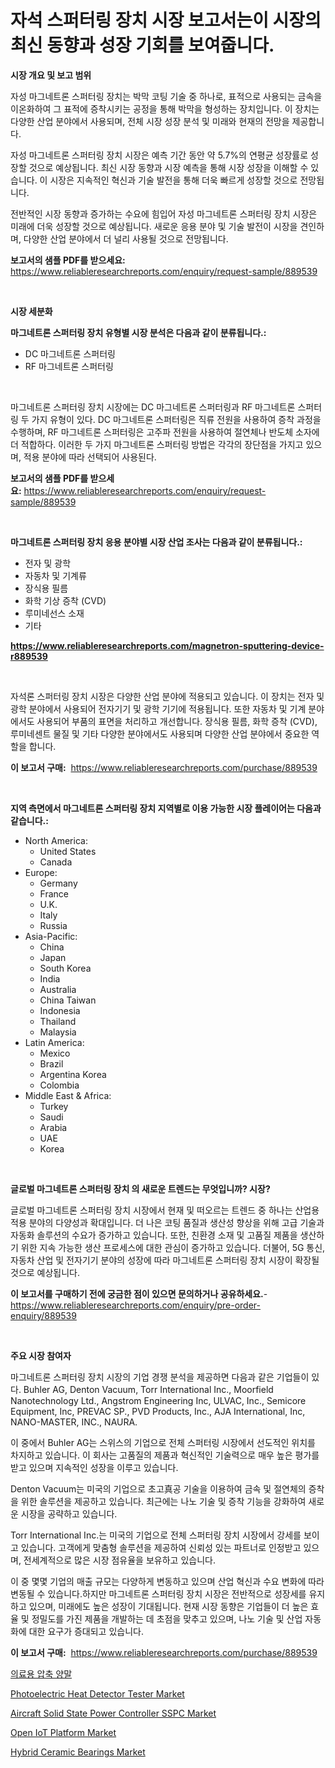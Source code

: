 <p><h1>자석 스퍼터링 장치 시장 보고서는이 시장의 최신 동향과 성장 기회를 보여줍니다.</h1></p><p><strong>시장 개요 및 보고 범위</strong></p>
<p><p>자성 마그네트론 스퍼터링 장치는 박막 코팅 기술 중 하나로, 표적으로 사용되는 금속을 이온화하여 그 표적에 증착시키는 공정을 통해 박막을 형성하는 장치입니다. 이 장치는 다양한 산업 분야에서 사용되며, 전체 시장 성장 분석 및 미래와 현재의 전망을 제공합니다.</p><p>자성 마그네트론 스퍼터링 장치 시장은 예측 기간 동안 약 5.7%의 연평균 성장률로 성장할 것으로 예상됩니다. 최신 시장 동향과 시장 예측을 통해 시장 성장을 이해할 수 있습니다. 이 시장은 지속적인 혁신과 기술 발전을 통해 더욱 빠르게 성장할 것으로 전망됩니다.</p><p>전반적인 시장 동향과 증가하는 수요에 힘입어 자성 마그네트론 스퍼터링 장치 시장은 미래에 더욱 성장할 것으로 예상됩니다. 새로운 응용 분야 및 기술 발전이 시장을 견인하며, 다양한 산업 분야에서 더 널리 사용될 것으로 전망됩니다.</p></p>
<p><strong>보고서의 샘플 PDF를 받으세요:</strong> <a href="https://www.reliableresearchreports.com/enquiry/request-sample/889539">https://www.reliableresearchreports.com/enquiry/request-sample/889539</a></p>
<p>&nbsp;</p>
<p><strong>시장 세분화</strong></p>
<p><strong>마그네트론 스퍼터링 장치 유형별 시장 분석은 다음과 같이 분류됩니다.:</strong></p>
<p><ul><li>DC 마그네트론 스퍼터링</li><li>RF 마그네트론 스퍼터링</li></ul></p>
<p>&nbsp;</p>
<p><p>마그네트론 스퍼터링 장치 시장에는 DC 마그네트론 스퍼터링과 RF 마그네트론 스퍼터링 두 가지 유형이 있다. DC 마그네트론 스퍼터링은 직류 전원을 사용하여 증착 과정을 수행하며, RF 마그네트론 스퍼터링은 고주파 전원을 사용하여 절연체나 반도체 소자에 더 적합하다. 이러한 두 가지 마그네트론 스퍼터링 방법은 각각의 장단점을 가지고 있으며, 적용 분야에 따라 선택되어 사용된다.</p></p>
<p><strong>보고서의 샘플 PDF를 받으세요:</strong>&nbsp;<a href="https://www.reliableresearchreports.com/enquiry/request-sample/889539">https://www.reliableresearchreports.com/enquiry/request-sample/889539</a></p>
<p>&nbsp;</p>
<p><strong> 마그네트론 스퍼터링 장치 응용 분야별 시장 산업 조사는 다음과 같이 분류됩니다.:</strong></p>
<p><ul><li>전자 및 광학</li><li>자동차 및 기계류</li><li>장식용 필름</li><li>화학 기상 증착 (CVD)</li><li>루미네선스 소재</li><li>기타</li></ul></p>
<p><strong><a href="https://www.reliableresearchreports.com/magnetron-sputtering-device-r889539">https://www.reliableresearchreports.com/magnetron-sputtering-device-r889539</a></strong></p>
<p>&nbsp;</p>
<p><p>자석론 스퍼터링 장치 시장은 다양한 산업 분야에 적용되고 있습니다. 이 장치는 전자 및 광학 분야에서 사용되어 전자기기 및 광학 기기에 적용됩니다. 또한 자동차 및 기계 분야에서도 사용되어 부품의 표면을 처리하고 개선합니다. 장식용 필름, 화학 증착 (CVD), 루미네센트 물질 및 기타 다양한 분야에서도 사용되며 다양한 산업 분야에서 중요한 역할을 합니다.</p></p>
<p><strong>이 보고서 구매:</strong>&nbsp; <a href="https://www.reliableresearchreports.com/purchase/889539">https://www.reliableresearchreports.com/purchase/889539</a></p>
<p>&nbsp;</p>
<p><strong>지역 측면에서 마그네트론 스퍼터링 장치 지역별로 이용 가능한 시장 플레이어는 다음과 같습니다.:</strong></p>
<p><ul>
    <li>
        North America:
        <ul>
            <li>United States</li>
            <li>Canada</li>
        </ul>
    </li>
    <li>
        Europe:
        <ul>
            <li>Germany</li>
            <li>France</li>
            <li>U.K.</li>
            <li>Italy</li>
            <li>Russia</li>
        </ul>
    </li>
    <li>
        Asia-Pacific:
        <ul>
            <li>China</li>
            <li>Japan</li>
            <li>South Korea</li>
            <li>India</li>
            <li>Australia</li>
            <li>China Taiwan</li>
            <li>Indonesia</li>
            <li>Thailand</li>
            <li>Malaysia</li>
        </ul>
    </li>
    <li>
        Latin America:
        <ul>
            <li>Mexico</li>
            <li>Brazil</li>
            <li>Argentina Korea</li>
            <li>Colombia</li>
        </ul>
    </li>
    <li>
        Middle East & Africa:
        <ul>
            <li>Turkey</li>
            <li>Saudi</li>
            <li>Arabia</li>
            <li>UAE</li>
            <li>Korea</li>
        </ul>
    </li>
    </ul></p>
<p>&nbsp;</p>
<p><strong>글로벌 마그네트론 스퍼터링 장치 의 새로운 트렌드는 무엇입니까? 시장?</strong></p>
<p><p>글로벌 마그네트론 스퍼터링 장치 시장에서 현재 및 떠오르는 트렌드 중 하나는 산업용 적용 분야의 다양성과 확대입니다. 더 나은 코팅 품질과 생산성 향상을 위해 고급 기술과 자동화 솔루션의 수요가 증가하고 있습니다. 또한, 친환경 소재 및 고품질 제품을 생산하기 위한 지속 가능한 생산 프로세스에 대한 관심이 증가하고 있습니다. 더불어, 5G 통신, 자동차 산업 및 전자기기 분야의 성장에 따라 마그네트론 스퍼터링 장치 시장이 확장될 것으로 예상됩니다.</p></p>
<p><strong>이 보고서를 구매하기 전에 궁금한 점이 있으면 문의하거나 공유하세요.</strong>- <a href="https://www.reliableresearchreports.com/enquiry/pre-order-enquiry/889539">https://www.reliableresearchreports.com/enquiry/pre-order-enquiry/889539</a></p>
<p>&nbsp;</p>
<p><strong>주요 시장 참여자</strong></p>
<p><p>마그네트론 스퍼터링 장치 시장의 기업 경쟁 분석을 제공하면 다음과 같은 기업들이 있다. Buhler AG, Denton Vacuum, Torr International Inc., Moorfield Nanotechnology Ltd., Angstrom Engineering Inc, ULVAC, Inc., Semicore Equipment, Inc, PREVAC SP., PVD Products, Inc., AJA International, Inc, NANO-MASTER, INC., NAURA. </p><p>이 중에서 Buhler AG는 스위스의 기업으로 전체 스퍼터링 시장에서 선도적인 위치를 차지하고 있습니다. 이 회사는 고품질의 제품과 혁신적인 기술력으로 매우 높은 평가를 받고 있으며 지속적인 성장을 이루고 있습니다.</p><p>Denton Vacuum는 미국의 기업으로 초고真공 기술을 이용하여 금속 및 절연체의 증착을 위한 솔루션을 제공하고 있습니다. 최근에는 나노 기술 및 증착 기능을 강화하여 새로운 시장을 공략하고 있습니다.</p><p>Torr International Inc.는 미국의 기업으로 전체 스퍼터링 장치 시장에서 강세를 보이고 있습니다. 고객에게 맞춤형 솔루션을 제공하여 신뢰성 있는 파트너로 인정받고 있으며, 전세계적으로 많은 시장 점유율을 보유하고 있습니다. </p><p>이 중 몇몇 기업의 매출 규모는 다양하게 변동하고 있으며 산업 혁신과 수요 변화에 따라 변동될 수 있습니다.하지만 마그네트론 스퍼터링 장치 시장은 전반적으로 성장세를 유지하고 있으며, 미래에도 높은 성장이 기대됩니다. 현재 시장 동향은 기업들이 더 높은 효율 및 정밀도를 가진 제품을 개발하는 데 초점을 맞추고 있으며, 나노 기술 및 산업 자동화에 대한 요구가 증대되고 있습니다.</p></p>
<p><strong>이 보고서 구매:</strong>&nbsp;&nbsp;<a href="https://www.reliableresearchreports.com/purchase/889539">https://www.reliableresearchreports.com/purchase/889539</a></p>
<p><p><a href="https://github.com/JackieFauhey9089475/Market-Research-Report-List-1/blob/main/275020923581.md">의료용 압축 양말</a></p><p><a href="https://www.linkedin.com/pulse/photoelectric-heat-detector-tester-market-size-2024-2031-bztne?trackingId=cFR9MjvwzStIAezTYLR79Q%3D%3D">Photoelectric Heat Detector Tester Market</a></p><p><a href="https://www.linkedin.com/pulse/aircraft-solid-state-power-controller-sspc-market-size-bbnme?trackingId=o979nzy8YGNtqE5GPvWpcQ%3D%3D">Aircraft Solid State Power Controller SSPC Market</a></p><p><a href="https://github.com/gdfhhhj/Market-Research-Report-List-4/blob/main/open-iot-platform-market.md">Open IoT Platform Market</a></p><p><a href="https://issuu.com/reportprime-2/docs/hybrid-ceramic-bearings-market-size-2030.pptx">Hybrid Ceramic Bearings Market</a></p></p>